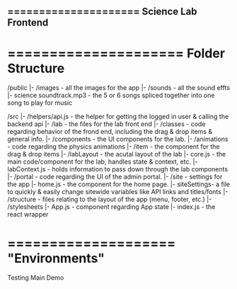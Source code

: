 =====================
Science Lab Frontend
---------------------


=====================
Folder Structure
=====================
/public
|- /images - all the images for the app
|- /sounds - all the sound effts
|- science soundtrack.mp3 - the 5 or 6 songs spliced together into one song to play for music

/src
|-  /helpers/api.js - the helper for getting the logged in user & calling the backend api
|-  /lab - the files for the lab front end
    |-  /classes - code regarding behavior of the frond end, including the drag & drop items & general info.
    |-  /components - the UI components for the lab.
        |-  /animations - code regarding the physics animations
        |-  /item - the component for the drag & drop items
        |-  /labLayout - the acutal layout of the lab
        |-  core.js - the main code/component for the lab, handles state & context, etc.
    |-  labContext.js - holds information to pass down through the lab components
|-  /portal - code regarding the UI of the admin portal.
|-  /site - settings for the app
    |- home.js - the component for the home page.
    |- siteSettings- a file to quickly & easily change sitewide variables like API links and titles/fonts
|-  /structure - files relating to the layout of the app (menu, footer, etc.)
|-  /stylesheets
|-  App.js - component regarding App state
|-  index.js - the react wrapper



====================
"Environments"
====================
Testing
Main
Demo